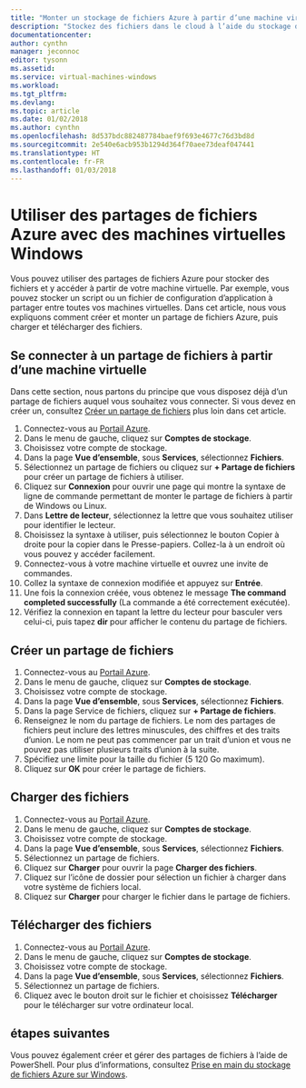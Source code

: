 ```yaml
---
title: "Monter un stockage de fichiers Azure à partir d’une machine virtuelle Windows Azure | Microsoft Docs"
description: "Stockez des fichiers dans le cloud à l’aide du stockage de fichiers Azure, puis montez le partage de fichiers cloud à partir d’une machine virtuelle Azure."
documentationcenter: 
author: cynthn
manager: jeconnoc
editor: tysonn
ms.assetid: 
ms.service: virtual-machines-windows
ms.workload: 
ms.tgt_pltfrm: 
ms.devlang: 
ms.topic: article
ms.date: 01/02/2018
ms.author: cynthn
ms.openlocfilehash: 8d537bdc882487784baef9f693e4677c76d3bd8d
ms.sourcegitcommit: 2e540e6acb953b1294d364f70aee73deaf047441
ms.translationtype: HT
ms.contentlocale: fr-FR
ms.lasthandoff: 01/03/2018
---
```

# <a name="use-azure-file-shares-with-windows-vms"></a>Utiliser des partages de fichiers Azure avec des machines virtuelles Windows 

Vous pouvez utiliser des partages de fichiers Azure pour stocker des fichiers et y accéder à partir de votre machine virtuelle. Par exemple, vous pouvez stocker un script ou un fichier de configuration d’application à partager entre toutes vos machines virtuelles. Dans cet article, nous vous expliquons comment créer et monter un partage de fichiers Azure, puis charger et télécharger des fichiers.

## <a name="connect-to-a-file-share-from-a-vm"></a>Se connecter à un partage de fichiers à partir d’une machine virtuelle

Dans cette section, nous partons du principe que vous disposez déjà d’un partage de fichiers auquel vous souhaitez vous connecter. Si vous devez en créer un, consultez [Créer un partage de fichiers](#create-a-file-share) plus loin dans cet article.

1. Connectez-vous au [Portail Azure](https://portal.azure.com).
2. Dans le menu de gauche, cliquez sur **Comptes de stockage**.
3. Choisissez votre compte de stockage.
4. Dans la page **Vue d’ensemble**, sous **Services**, sélectionnez **Fichiers**.
5. Sélectionnez un partage de fichiers ou cliquez sur **+ Partage de fichiers** pour créer un partage de fichiers à utiliser.
6. Cliquez sur **Connexion** pour ouvrir une page qui montre la syntaxe de ligne de commande permettant de monter le partage de fichiers à partir de Windows ou Linux.
7. Dans **Lettre de lecteur**, sélectionnez la lettre que vous souhaitez utiliser pour identifier le lecteur.
8. Choisissez la syntaxe à utiliser, puis sélectionnez le bouton Copier à droite pour la copier dans le Presse-papiers. Collez-la à un endroit où vous pouvez y accéder facilement. 
8. Connectez-vous à votre machine virtuelle et ouvrez une invite de commandes.
9. Collez la syntaxe de connexion modifiée et appuyez sur **Entrée**.
10. Une fois la connexion créée, vous obtenez le message **The command completed successfully** (La commande a été correctement exécutée).
11. Vérifiez la connexion en tapant la lettre du lecteur pour basculer vers celui-ci, puis tapez **dir** pour afficher le contenu du partage de fichiers.



## <a name="create-a-file-share"></a>Créer un partage de fichiers 
1. Connectez-vous au [Portail Azure](https://portal.azure.com).
2. Dans le menu de gauche, cliquez sur **Comptes de stockage**.
3. Choisissez votre compte de stockage.
4. Dans la page **Vue d’ensemble**, sous **Services**, sélectionnez **Fichiers**.
5. Dans la page Service de fichiers, cliquez sur **+ Partage de fichiers**.
6. Renseignez le nom du partage de fichiers. Le nom des partages de fichiers peut inclure des lettres minuscules, des chiffres et des traits d’union. Le nom ne peut pas commencer par un trait d’union et vous ne pouvez pas utiliser plusieurs traits d’union à la suite. 
7. Spécifiez une limite pour la taille du fichier (5 120 Go maximum).
8. Cliquez sur **OK** pour créer le partage de fichiers.
   
## <a name="upload-files"></a>Charger des fichiers
1. Connectez-vous au [Portail Azure](https://portal.azure.com).
2. Dans le menu de gauche, cliquez sur **Comptes de stockage**.
3. Choisissez votre compte de stockage.
4. Dans la page **Vue d’ensemble**, sous **Services**, sélectionnez **Fichiers**.
5. Sélectionnez un partage de fichiers.
6. Cliquez sur **Charger** pour ouvrir la page **Charger des fichiers**.
7. Cliquez sur l’icône de dossier pour sélection un fichier à charger dans votre système de fichiers local.   
8. Cliquez sur **Charger** pour charger le fichier dans le partage de fichiers.

## <a name="download-files"></a>Télécharger des fichiers
1. Connectez-vous au [Portail Azure](https://portal.azure.com).
2. Dans le menu de gauche, cliquez sur **Comptes de stockage**.
3. Choisissez votre compte de stockage.
4. Dans la page **Vue d’ensemble**, sous **Services**, sélectionnez **Fichiers**.
5. Sélectionnez un partage de fichiers.
6. Cliquez avec le bouton droit sur le fichier et choisissez **Télécharger** pour le télécharger sur votre ordinateur local.
   

## <a name="next-steps"></a>étapes suivantes

Vous pouvez également créer et gérer des partages de fichiers à l’aide de PowerShell. Pour plus d’informations, consultez [Prise en main du stockage de fichiers Azure sur Windows](../../storage/files/storage-dotnet-how-to-use-files.md).
